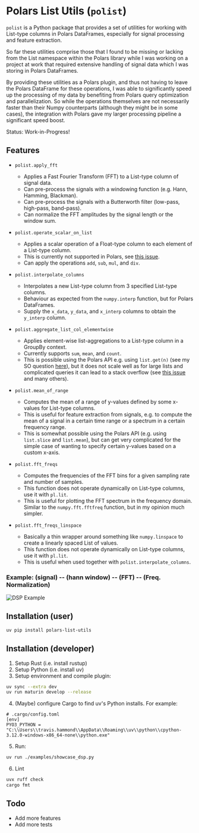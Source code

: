 # Polars List Utils (`polist`)

`polist` is a Python package that provides a set of utilities for working with List-type columns in Polars DataFrames, especially for signal processing and feature extraction.

So far these utilities comprise those that I found to be missing or lacking from
the List namespace within the Polars library while I was working on a project at
work that required extensive handling of signal data which I was storing in Polars
DataFrames.

By providing these utilities as a Polars plugin, and thus not having to leave
the Polars DataFrame for these operations, I was able to significantly speed up
the processing of my data by benefiting from Polars query optimization and
parallelization. So while the operations themselves are not necessarily faster
than their Numpy counterparts (although they might be in some cases), the
integration with Polars gave my larger processing pipeline a significant speed
boost.

Status: Work-in-Progress!

## Features

- `polist.apply_fft`
    - Applies a Fast Fourier Transform (FFT) to a List-type column of signal data.
    - Can pre-process the signals with a windowing function (e.g. Hann, Hamming, Blackman).
    - Can pre-process the signals with a Butterworth filter (low-pass, high-pass, band-pass).
    - Can normalize the FFT amplitudes by the signal length or the window sum.

- `polist.operate_scalar_on_list`
    - Applies a scalar operation of a Float-type column to each element of a List-type column.
    - This is currently not supported in Polars, see [this issue][list_eval_named].
    - Can apply the operations `add`, `sub`, `mul`, and `div`.

- `polist.interpolate_columns`
    - Interpolates a new List-type column from 3 specified List-type columns.
    - Behaviour as expected from the `numpy.interp` function, but for Polars DataFrames.
    - Supply the `x_data`, `y_data`, and `x_interp` columns to obtain the `y_interp` column.

- `polist.aggregate_list_col_elementwise`
    - Applies element-wise list-aggregations to a List-type column in a GroupBy context.
    - Currently supports `sum`, `mean`, and `count`.
    - This is possible using the Polars API e.g. using `list.get(n)` (see my SO question [here][elementwise_agg]), but it does not scale well as for large lists and complicated queries it can lead to a stack overflow (see [this issue][stack_overflow] and many others).

- `polist.mean_of_range`
    - Computes the mean of a range of y-values defined by some x-values for List-type columns.
    - This is useful for feature extraction from signals, e.g. to compute the mean of a signal in a certain time range or a spectrum in a certain frequency range.
    - This is somewhat possible using the Polars API (e.g. using `list.slice` and `list.mean`), but can get very complicated for the simple case of wanting to specify certain y-values based on a custom x-axis.

- `polist.fft_freqs`
    - Computes the frequencies of the FFT bins for a given sampling rate and number of samples.
    - This function does not operate dynamically on List-type columns, use it with `pl.lit`.
    - This is useful for plotting the FFT spectrum in the frequency domain. Similar to the `numpy.fft.fftfreq` function, but in my opinion much simpler.

- `polist.fft_freqs_linspace`
    - Basically a thin wrapper around something like `numpy.linspace` to create a linearly spaced List of values.
    - This function does not operate dynamically on List-type columns, use it with `pl.lit`.
    - This is useful when used together with `polist.interpolate_columns`.

[list_eval_named]: https://github.com/pola-rs/polars/issues/7210
[elementwise_agg]: https://stackoverflow.com/questions/73776179/element-wise-aggregation-of-a-column-of-type-listf64-in-polars
[stack_overflow]: https://github.com/pola-rs/polars/issues/5455


### Example: (signal) -- (hann window) -- (FFT) -- (Freq. Normalization)

![DSP Example](examples/showcase_dsp.png)


## Installation (user)

```bash
uv pip install polars-list-utils
```

## Installation (developer)

1) Setup Rust (i.e. install rustup)
2) Setup Python (i.e. install uv)
3) Setup environment and compile plugin:

```bash
uv sync --extra dev
uv run maturin develop --release
```

4) (Maybe) configure Cargo to find uv's Python installs. For example:

```
# .cargo/config.toml
[env]
PYO3_PYTHON = "C:\\Users\\travis.hammond\\AppData\\Roaming\\uv\\python\\cpython-3.12.0-windows-x86_64-none\\python.exe"
```

5) Run:

```bash
uv run ./examples/showcase_dsp.py
```

6) Lint

```bash
uvx ruff check
cargo fmt
```

## Todo

- Add more features
- Add more tests
